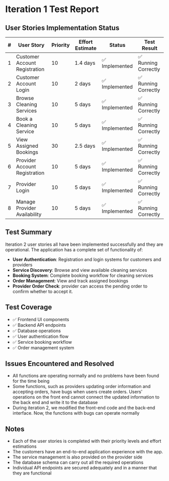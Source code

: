 # Iteration 1 Test Report

## User Stories Implementation Status

| # | User Story | Priority | Effort Estimate | Status | Test Result |
|---|------------|----------|-----------------|--------|-------------|
| 1 | Customer Account Registration | 10 | 1.4 days | ✅ Implemented | ✅ Running Correctly |
| 2 | Customer Account Login | 10 | 2 days | ✅ Implemented | ✅ Running Correctly |
| 3 | Browse Cleaning Services | 10 | 5 days | ✅ Implemented | ✅ Running Correctly |
| 4 | Book a Cleaning Service | 10 | 5 days | ✅ Implemented |✅ Running Correctly|
| 5 | View Assigned Bookings | 30 | 2.5 days |  ✅ Implemented |✅ Running Correctly|
| 6 | Provider Account Registration | 10 | 5 days | ✅ Implemented |✅ Running Correctly|
| 7 | Provider Login | 10 | 5 days | ✅ Implemented |✅ Running Correctly|
| 8 | Manage Provider Availability| 10 | 5 days | ✅ Implemented |✅ Running Correctly|

## Test Summary

Iteration 2 user stories all have been implemented successfully and they are operational. The application has a complete set of functionality of:

- **User Authentication**: Registration and login systems for customers and providers
- **Service Discovery**: Browse and view available cleaning services
- **Booking System**: Complete booking workflow for cleaning services
- **Order Management**: View and track assigned bookings
- **Provider Order Check**: provider can access the pending order to confirm whether to accept it.

## Test Coverage

- ✅ Frontend UI components
- ✅ Backend API endpoints
- ✅ Database operations
- ✅ User authentication flow
- ✅ Service booking workflow
- ✅ Order management system

## Issues Encountered and Resolved

- All functions are operating normally and no problems have been found for the time being
- Some functions, such as providers updating order information and accepting orders, have bugs when users create orders. Users' operations on the front end cannot connect the updated information to the back end and write it to the database
- During iteration 2, we modified the front-end code and the back-end interface. Now, the functions with bugs can operate normally

## Notes

- Each of the user stories is completed with their priority levels and effort estimations
- The customers have an end-to-end application experience with the app.
- The service management is also provided on the provider side
- The database schema can carry out all the required operations
- Individual API endpoints are secured adequately and in a manner that they are functional
